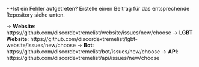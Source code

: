 \*\*Ist ein Fehler aufgetreten? Erstelle einen Beitrag für das entsprechende Repository siehe unten.

-> **Website**: https\://github.com/discordextremelist/website/issues/new/choose
-> **LGBT Website**: https\://github.com/discordextremelist/lgbt-website/issues/new/choose
-> **Bot**: https\://github.com/discordextremelist/bot/issues/new/choose
-> **API**: https\://github.com/discordextremelist/api/issues/new/choose
